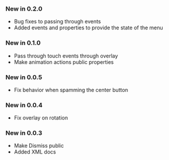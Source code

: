 ### New in 0.2.0
* Bug fixes to passing through events
* Added events and properties to provide the state of the menu
### New in 0.1.0
* Pass through touch events through overlay
* Make animation actions public properties
### New in 0.0.5
* Fix behavior when spamming the center button
### New in 0.0.4
* Fix overlay on rotation
### New in 0.0.3
* Make Dismiss public
* Added XML docs